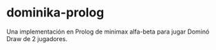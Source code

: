 # dominika-prolog
Una implementación en Prolog de minimax alfa-beta para jugar Dominó Draw de 2 jugadores.
